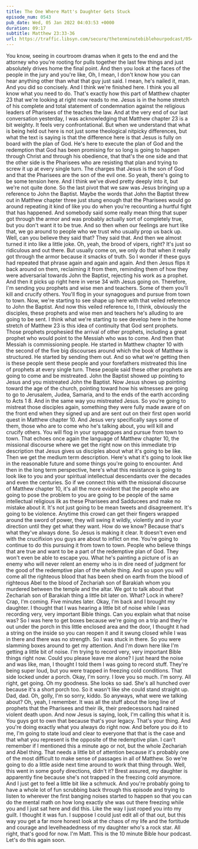 ```yaml
---
title: The One Where Matt's Daughter Gets Stuck
episode_num: 0543
pub_date: Wed, 05 Jan 2022 04:03:53 +0000
duration: 09:17
subtitle: Matthew 23:33-36
url: https://traffic.libsyn.com/secure/thetenminutebiblehourpodcast/0543_-_The_One_Where_Matts_Daughter_Gets_Stuck.mp3
---
```


 You know, seeing in courtroom dramas when it gets to the end and the attorney who you're rooting for pulls together the last few things and just absolutely drives home the final point. And then you look at the faces of the people in the jury and you're like, Oh, I mean, I don't know how you can hear anything other than what that guy just said. I mean, he's nailed it, man. And you did so concisely. And I think we're finished here. I think you all know what you need to do. That's exactly how this part of Matthew chapter 23 that we're looking at right now reads to me. Jesus is in the home stretch of his complete and total statement of condemnation against the religious leaders of Pharisees of the teaches the law. And at the very end of our last conversation yesterday, I was acknowledging that Matthew chapter 23 is a bit weighty. It feels very confrontational. But when we understand that what is being held out here is not just some theological nitpicky differences, but what the text is saying is that the difference here is that Jesus is fully on board with the plan of God. He's here to execute the plan of God and the redemption that God has been promising for so long is going to happen through Christ and through his obedience, that that's the one side and that the other side is the Pharisees who are resisting that plan and trying to screw it up at every single turn. The charges that Jesus is the son of God and that the Pharisees are the son of the evil one. So yeah, there's going to be some tension here. And I think we've dived pretty deeply into it, but we're not quite done. So the last pivot that we saw was Jesus bringing up a reference to John the Baptist. Maybe the words that John the Baptist threw out in Matthew chapter three just stung enough that the Pharisees would go around repeating it kind of like you do when you're recounting a hurtful fight that has happened. And somebody said some really mean thing that super got through the armor and was probably actually sort of completely true, but you don't want it to be true. And so then when our feelings are hurt like that, we go around to people who we trust who usually prop us back up. Well, can you believe they said that? They said that. And then we almost turned it into like a little joke. Oh, yeah, the brood of vipers, right? It's just so ridiculous and out there. But usually come on, we only do that when it really got through the armor because it smacks of truth. So I wonder if these guys had repeated that phrase again and again and again. And then Jesus flips it back around on them, reclaiming it from them, reminding them of how they were adversarial towards John the Baptist, rejecting his work as a prophet. And then it picks up right here in verse 34 with Jesus going on. Therefore, I'm sending you prophets and wise men and teachers. Some of them you'll kill and crucify others. You'll flog in your synagogues and pursue from town to town. Now, we're starting to see shape up here with that veiled reference to John the Baptist. And now this veiled reference to, I think, obviously the disciples, these prophets and wise men and teachers he's alluding to are going to be sent. I think what we're starting to see develop here in the home stretch of Matthew 23 is this idea of continuity that God sent prophets. Those prophets prophesied the arrival of other prophets, including a great prophet who would point to the Messiah who was to come. And then that Messiah is commissioning people. He started in Matthew chapter 10 with the second of the five big discourses around which the book of Matthew is structured. He started by sending them out. And so what we're getting then is these people sent these people and your forefathers mistreated this line of prophets at every single turn. These people said these other prophets are going to come and be mistreated. John the Baptist showed up pointing to Jesus and you mistreated John the Baptist. Now Jesus shows up pointing toward the age of the church, pointing toward how his witnesses are going to go to Jerusalem, Judea, Samaria, and to the ends of the earth according to Acts 1 8. And in the same way you mistreated Jesus. So you're going to mistreat those disciples again, something they were fully made aware of on the front end when they signed up and are sent out on their first open world quest in Matthew chapter 10. And Jesus very specifically says some of them, those who are to come who he's talking about, you will kill and crucify others. You will flog in your synagogues and pursue from town to town. That echoes once again the language of Matthew chapter 10, the missional discourse where we get the right now on this immediate trip description that Jesus gives us disciples about what it's going to be like. Then we get the medium term description. Here's what it's going to look like in the reasonable future and some things you're going to encounter. And then in the long term perspective, here's what this resistance is going to look like to you and your spiritual intellectual descendants over the decades and even the centuries. So if we connect this with the missional discourse of Matthew chapter 10, it's all the more evident that the people who are going to pose the problem to you are going to be people of the same intellectual religious ilk as these Pharisees and Sadducees and make no mistake about it. It's not just going to be mean tweets and disagreement. It's going to be violence. Anytime this crowd can get their fingers wrapped around the sword of power, they will swing it wildly, violently and in your direction until they get what they want. How do we know? Because that's what they've always done. So Jesus is making it clear. It doesn't even end with the crucifixion you guys are about to inflict on me. You're going to continue to do this pursuing it from town to town. People who believe things that are true and want to be a part of the redemptive plan of God. They won't even be able to escape you. What he's painting a picture of is an enemy who will never relent an enemy who is in dire need of judgment for the good of the redemptive plan of the whole thing. And so upon you will come all the righteous blood that has been shed on earth from the blood of righteous Abel to the blood of Zechariah son of Barakiah whom you murdered between the temple and the altar. We got to talk about that Zechariah son of Barakiah thing a little bit later on. What? Lock in where? Crap, I'm coming. Five minutes later. Okay, I'm back and I brought my daughter. I thought that I was hearing a little bit of noise while I was recording very, very important Bible things. Can you explain what that noise was? So I was here to get boxes because we're going on a trip and they're out under the porch in this little enclosed area and the door, I thought it had a string on the inside so you can reopen it and it swung closed while I was in there and there was no strength. So I was stuck in there. So you were slamming boxes around to get my attention. And I'm down here like I'm getting a little bit of noise. I'm trying to record very, very important Bible things right now. Could you please leave me alone? I just heard the noise and was like, man, I thought I told them I was going to record stuff. They're being super loud, but you were trapped in freezing cold conditions. That side locked under a porch. Okay, I'm sorry. I love you so much. I'm sorry. All right, get going. Oh my goodness. She looks so sad. She's all hunched over because it's a short porch too. So it wasn't like she could stand straight up. Dad, dad. Oh, golly, I'm so sorry, kiddo. So anyways, what were we talking about? Oh, yeah, I remember. It was all the stuff about the long line of prophets that the Pharisees and their ilk, their predecessors had rained violent death upon. And now Jesus is saying, look, I'm calling this what it is. You guys got to own that because that's your legacy. That's your thing. And you're doing exactly what you always do right now. And before you do it to me, I'm going to state loud and clear to everyone that that is the case and that what you represent is the opposite of the redemptive plan. I can't remember if I mentioned this a minute ago or not, but the whole Zechariah and Abel thing. That needs a little bit of attention because it's probably one of the most difficult to make sense of passages in all of Matthew. So we're going to do a little aside next time around to work that thing through. Well, this went in some goofy directions, didn't it? Brest assured, my daughter is apparently fine because she's not trapped in the freezing cold anymore. And I just get to feel a little bit like a schmuck. And you're probably going to have a whole lot of fun scrubbing back through this episode and trying to listen to wherever the first banging noises started to happen so that you can do the mental math on how long exactly she was out there freezing while you and I just sat here and did this. Like the way I just roped you into my guilt. I thought it was fun. I suppose I could just edit all of that out, but this way you get a far more honest look at the chaos of my life and the fortitude and courage and levelheadedness of my daughter who's a rock star. All right, that's good for now. I'm Matt. This is the 10 minute Bible hour podcast. Let's do this again soon.
